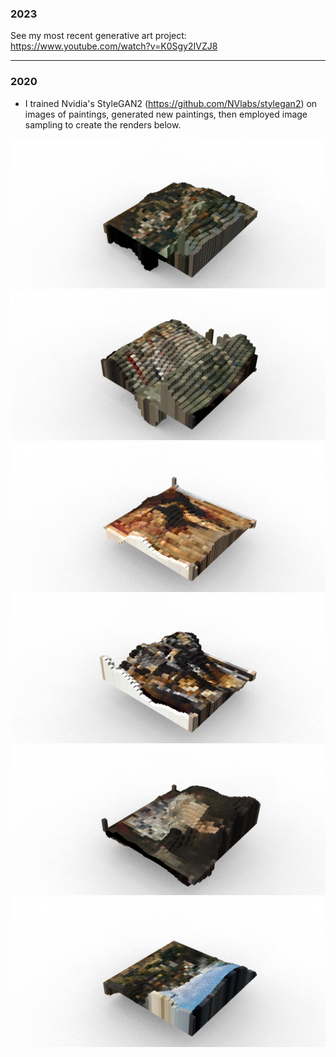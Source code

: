 ### 2023
See my most recent generative art project: https://www.youtube.com/watch?v=K0Sgy2IVZJ8

---

### 2020

- I trained Nvidia's StyleGAN2 (https://github.com/NVlabs/stylegan2) on images of paintings, generated new paintings, then employed image sampling to create the renders below. 

![txt](https://github.com/StuartWaller/gen-art-project/blob/master/image%20sampling/renders/0071render1.jpg)
![txt](https://github.com/StuartWaller/gen-art-project/blob/master/image%20sampling/renders/0162render1.jpg)
![txt](https://github.com/StuartWaller/gen-art-project/blob/master/image%20sampling/renders/0166render1.jpg)
![txt](https://github.com/StuartWaller/gen-art-project/blob/master/image%20sampling/renders/0185render1.jpg)
![txt](https://github.com/StuartWaller/gen-art-project/blob/master/image%20sampling/renders/0208render1.jpg)
![txt](https://github.com/StuartWaller/gen-art-project/blob/master/image%20sampling/renders/0230render1.jpg)
